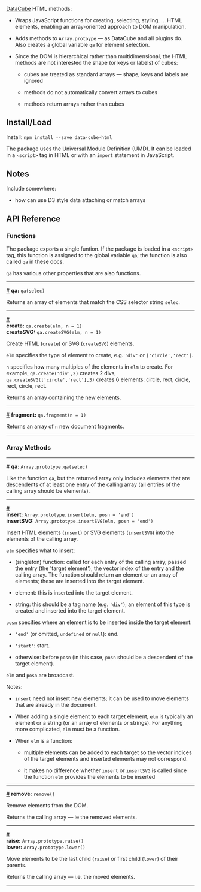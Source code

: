 [DataCube](https://github.com/gjmcn/data-cube) HTML methods:

* Wraps JavaScript functions for creating, selecting, styling, ... HTML elements, enabling an array-oriented approach to DOM manipulation.

* Adds methods to `Array.protoype` &mdash; as DataCube and all plugins do. Also creates a global variable `qa` for element selection.

* Since the DOM is hierarchical rather than multidimensional, the HTML methods are not interested the shape (or keys or labels) of cubes:

  * cubes are treated as standard arrays &mdash; shape, keys and labels are ignored
  
  * methods do not automatically convert arrays to cubes

  * methods return arrays rather than cubes

## Install/Load

Install: `npm install --save data-cube-html`

The package uses the Universal Module Definition (UMD). It can be loaded in a  `<script>` tag in HTML or with an `import` statement in JavaScript.

## Notes

Include somewhere:

* how can use D3 style data attaching or match arrays


## API Reference

### Functions

The package exports a single funtion. If the package is loaded in a `<script>` tag, this function is assigned to the global variable `qa`; the function is also called `qa` in these docs.

`qa` has various other properties that are also functions.

---

<a name="function_qa" href="#function_qa">#</a> **qa:** `qa(selec)`

Returns an array of elements that match the CSS selector string `selec`.

---

<a name="function_create" href="#function_create">#</a><br>
**create:** `qa.create(elm, n = 1)`<br>
**createSVG:** `qa.createSVG(elm, n = 1)`

Create HTML (`create`) or SVG (`createSVG`) elements.

`elm` specifies the type of element to create, e.g. `'div'` or `['circle','rect']`.

`n` specifies how many multiples of the elements in `elm` to create. For example, `qa.create('div',2)` creates 2 divs, `qa.createSVG(['circle','rect'],3)` creates 6 elements: circle, rect, circle, rect, circle, rect.

Returns an array containing the new elements.

---

<a name="function_fragment" href="#function_fragmant">#</a> **fragment:** `qa.fragment(n = 1)`

Returns an array of `n` new document fragments.

---

### Array Methods

---

<a name="method_qa" href="#method_qa">#</a> **qa:** `Array.prototype.qa(selec)`

Like the function `qa`, but the returned array only includes elements that are descendents of at least one entry of the calling array (all entries of the calling array should be elements).

---

<a name="method_insert" href="#method_insert">#</a><br>
**insert:** `Array.prototype.insert(elm, posn = 'end')`<br>
**insertSVG:** `Array.prototype.insertSVG(elm, posn = 'end')`

Insert HTML elements (`insert`) or SVG elements (`insertSVG`) into the elements of the calling array.

`elm` specifies what to insert:

* (singleton) function: called for each entry of the calling array; passed the entry (the 'target element'), the vector index of the entry and the calling array. The function should return an element or an array of elements; these are inserted into the target element.

* element: this is inserted into the target element.

* string: this should be a tag name (e.g. `'div'`); an element of this type is created and inserted into the target element.

`posn` specifies where an element is to be inserted inside the target element:

* `'end'` (or omitted, `undefined` or `null`): end.

* `'start'`: start.

* otherwise: before `posn` (in this case, `posn` should be a descendent of the target element).

`elm` and `posn` are broadcast.

Notes:

* `insert` need not insert new elements; it can be used to move elements that are already in the document.

* When adding a single element to each target element, `elm` is typically an element or a string (or an array of elements or strings). For anything more complicated, `elm` must be a function.

* When `elm` is a function:

  * multiple elements can be added to each target so the vector indices of the target elements and inserted elements may not correspond.

  * it makes no difference whether `insert` or `insertSVG` is called since the function `elm` provides the elements to be inserted

---

<a name="method_remove" href="#method_remove">#</a> **remove:** `remove()`

Remove elements from the DOM.

Returns the calling array &mdash; ie the removed elements.

---

<a name="method_raise" href="#method_raise">#</a><br>
**raise:** `Array.prototype.raise()`<br>
**lower:** `Array.prototype.lower()`

Move elements to be the last child (`raise`) or first child (`lower`) of their parents.

Returns the calling array &mdash; i.e. the moved elements.

---











